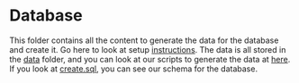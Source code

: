 # Database

This folder contains all the content to generate the data for the database and create it. Go here to look at setup [instructions](/README.md). The
data is all stored in the [data](/db/data/) folder, and you can look at our scripts to generate the data at [here](/db/generated/gen.py). If you look at [create.sql](/db/create.sql), you can see our schema for the database. 